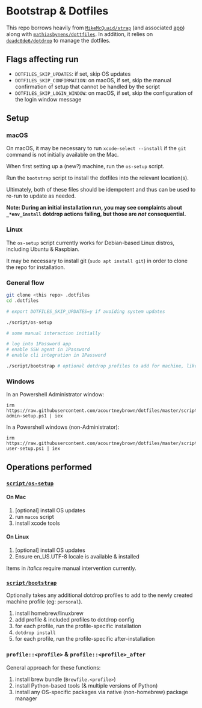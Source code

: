 # Bootstrap & Dotfiles

This repo borrows heavily from [`MikeMcQuaid/strap`](https://github.com/MikeMcQuaid/strap) (and associated [app](https://strap.mikemcquaid.com/)) along with [`mathiasbynens/dottfiles`](https://github.com/mathiasbynens/dotfiles).
In addition, it relies on [`deadc0de6/dotdrop`](https://github.com/deadc0de6/dotdrop/) to manage the dotfiles.

## Flags affecting run

- `DOTFILES_SKIP_UPDATES`: if set, skip OS updates
- `DOTFILES_SKIP_CONFIRMATION`: on macOS, if set, skip the manual confirmation of setup that cannot be handled by the script
- `DOTFILES_SKIP_LOGIN_WINDOW`: on macOS, if set, skip the configuration of the login window message

## Setup

### macOS

On macOS, it may be necessary to run `xcode-select --install` if the `git` command is not initially available on the Mac.

When first setting up a (new?) machine, run the `os-setup` script.

Run the `bootstrap` script to install the dotfiles into the relevant location(s).

Ultimately, both of these files should be idempotent and thus can be used to re-run to update as needed.

**Note: During an initial installation run, you may see complaints about `_*env_install` dotdrop actions failing, but those are _not_ consequential.**

### Linux

The `os-setup` script currently works for Debian-based Linux distros, including Ubuntu & Raspbian.

It may be necessary to install git (`sudo apt install git`) in order to clone the repo for installation.

### General flow

```bash
git clone <this repo> .dotfiles
cd .dotfiles

# export DOTFILES_SKIP_UPDATES=y if avoiding system updates

./script/os-setup

# some manual interaction initially

# log into 1Password app
# enable SSH agent in 1Password
# enable cli integration in 1Password

./script/bootstrap # optional dotdrop profiles to add for machine, like "personal"
```

### Windows

In an Powershell Administrator window:

```
irm https://raw.githubusercontent.com/acourtneybrown/dotfiles/master/script/win-admin-setup.ps1 | iex
```

In a Powershell windows (non-Administrator):

```
irm https://raw.githubusercontent.com/acourtneybrown/dotfiles/master/script/win-user-setup.ps1 | iex
```

## Operations performed

### [`script/os-setup`](script/os-setup)

#### On Mac
1. [optional] install OS updates
1. run `macos` script
1. install xcode tools

#### On Linux
1. [optional] install OS updates
2. Ensure en_US.UTF-8 locale is available & installed

Items in *italics* require manual intervention currently.

### [`script/bootstrap`](script/bootstrap)

Optionally takes any additional dotdrop profiles to add to the newly created machine profile (eg: `personal`).

1. install homebrew/linuxbrew
1. add profile & included profiles to dotdrop config
1. for each profile, run the profile-specific installation
1. `dotdrop install`
1. for each profile, run the profile-specific after-installation

### `profile::<profile>` & `profile::<profile>_after`

General approach for these functions:

1. install brew bundle (`Brewfile.<profile>`)
2. install Python-based tools (& multiple versions of Python)
3. install any OS-specific packages via native (non-homebrew) package manager
